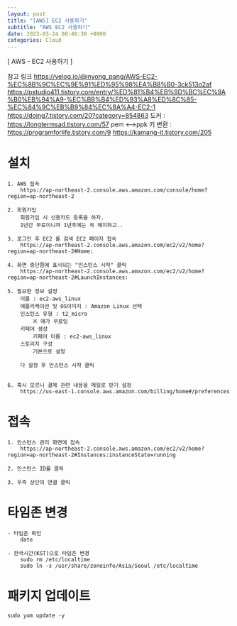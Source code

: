 ```yaml
---
layout: post
title: "[AWS] EC2 사용하기"
subtitle: "AWS EC2 사용하기"
date: 2023-03-24 08:40:30 +0900
categories: Cloud
---
```

[ AWS - EC2 사용하기 ]

참고 링크 
	https://velog.io/@inyong_pang/AWS-EC2-%EC%8B%9C%EC%9E%91%ED%95%98%EA%B8%B0-3ck513o2af
	https://pstudio411.tistory.com/entry/%ED%81%B4%EB%9D%BC%EC%9A%B0%EB%94%A9-%EC%BB%B4%ED%93%A8%ED%8C%85-%EC%84%9C%EB%B9%84%EC%8A%A4-EC2-1
	https://doing7.tistory.com/20?category=854863
	도커 : 
		https://longtermsad.tistory.com/57
	pem <-->ppk 키 변환 : 
		https://programforlife.tistory.com/9
		https://kamang-it.tistory.com/205

# 설치
	1. AWS 접속
		https://ap-northeast-2.console.aws.amazon.com/console/home?region=ap-northeast-2

	2. 회원가입
		회원가입 시 신용카드 등록을 하자.
		1년간 무료이니까 1년후에는 꼭 해지하고..

	3. 로그인 후 EC2 를 검색 EC2 페이지 접속
		https://ap-northeast-2.console.aws.amazon.com/ec2/v2/home?region=ap-northeast-2#Home:

	4. 화면 중단쯤에 표시되는 "인스턴스 시작" 클릭
		https://ap-northeast-2.console.aws.amazon.com/ec2/v2/home?region=ap-northeast-2#LaunchInstances:

	5. 필요한 정보 설정
		이름 : ec2-aws_linux
		애플리케이션 및 OS이미지 : Amazon Linux 선택
		인스턴스 유형 : t2_micro 
			※ 애가 무료임
		키페어 생성
			키페어 이름 : ec2-aws_linux
		스토리지 구성
			기본으로 설정
		
		다 설정 후 인스턴스 시작 클릭


	6. 혹시 모르니 결제 관련 내용을 메일로 받기 설정
		https://us-east-1.console.aws.amazon.com/billing/home#/preferences

# 접속
	
	1. 인스턴스 관리 화면에 접속
		https://ap-northeast-2.console.aws.amazon.com/ec2/v2/home?region=ap-northeast-2#Instances:instanceState=running
	
	2. 인스턴스 ID를 클릭

	3. 우측 상단의 연결 클릭


# 타임존 변경
	
	- 타임존 확인
		date
	
	- 한국시간(KST)으로 타임존 변경
		sudo rm /etc/localtime
		sudo ln -s /usr/share/zoneinfo/Asia/Seoul /etc/localtime


# 패키지 업데이트
	sudo yum update -y
		




                                                                                                                                                                                                                                                                                                                                                                                                                                                                                                                                                                                                                                                                                                                                                                                                                                                                                                                                                                                                                                                                                                                                                                                                                                                                                                                                                                                                                                                                           
